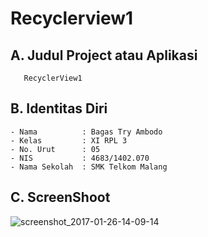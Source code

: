 # Recyclerview1
## A. Judul Project atau Aplikasi
       RecyclerView1
 
## B. Identitas Diri
    - Nama          : Bagas Try Ambodo
    - Kelas         : XI RPL 3
    - No. Urut      : 05
    - NIS           : 4683/1402.070
    - Nama Sekolah  : SMK Telkom Malang
    
## C. ScreenShoot
![screenshot_2017-01-26-14-09-14](https://cloud.githubusercontent.com/assets/22128532/22323435/7708a3a4-e3d5-11e6-8d31-41d0bb621143.jpg)

